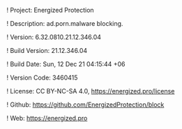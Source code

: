 ! Project: Energized Protection

! Description: ad.porn.malware blocking.

! Version: 6.32.0810.21.12.346.04

! Build Version: 21.12.346.04

! Build Date: Sun, 12 Dec 21 04:15:44 +06

! Version Code: 3460415

! License: CC BY-NC-SA 4.0, https://energized.pro/license

! Github: https://github.com/EnergizedProtection/block

! Web: https://energized.pro
